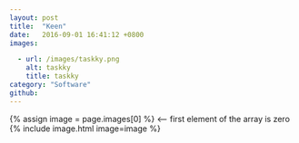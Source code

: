 ```yaml
---
layout: post
title:  "Keen"
date:   2016-09-01 16:41:12 +0800
images:

  - url: /images/taskky.png
    alt: taskky
    title: taskky
category: "Software"
github: 
---
```


{% assign image = page.images[0] %} <-- first element of the array is zero
{% include image.html image=image %}
